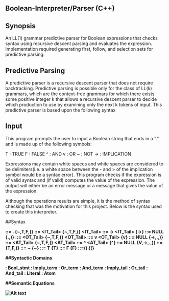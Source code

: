 ## Boolean-Interpreter/Parser (C++)

## Synopsis

An LL(1) grammar predictive parser for Boolean expressions that checks syntax using recursive descent parsing and
evaluates the expression. Implementation required generating first, follow, and selection sets for predictive parsing.


## Predictive Parsing

A predictive parser is a recursive descent parser that does not require backtracking. Predictive parsing is possible only for the class of LL(k) grammars, which are the context-free grammars for which there exists some positive integer k that allows a recursive descent parser to decide which production to use by examining only the next k tokens of input. This predictive parser is based upon the following syntax  


## Input

This program prompts the user to input a Boolean string that ends in a "." and is made up of the following symbols:

T		: TRUE
F		: FALSE
^		: AND
v		: OR
~		: NOT
->		: IMPLICATION

Expressions may contain white spaces and white spaces are considered to be delimiters(i.e. a white space between the - and > of the implication symbol would be a syntax error). This program checks if the expression is of valid syntax and (if valid) computes the value of the expression. The output will either be an error message or a message that gives the value of the expression.

Although the operations results are simple, it is the method of syntax checking that was the motivation for this project. Below is the syntax used to create this interpreter. 

##Syntax

<B> 		::= <IT>. 							{~,T,F,(}
<IT> 		::= <OT> <IT_Tail>	 				{~,T,F,(}
<IT_Tail> 	::= -> <OT><IT_Tail>				{->}
			::= NULL							{.,)}
<OT> 		::= <AT> <OT_Tail>					{~,T,F,(}
<OT_Tail> 	::= v <AT> <OT_Tail>				{v}
			::= NULL							{->,.,)}
<AT> 		::= <L> <AT_Tail> 					{~,T,F,(}
<AT_Tail>	::= ^ <L> <AT_Tail> 				{^}
			::= NULL							{V,->,.,)}
<L> 		::= <A>								{T,F,(}
			::= ~<L>							{~}
<A>			::= T								{T}
			::= F								{F}
			::=(<IT>)							{(}
			
##Syntactic Domains

<B> : Bool_stmt
<IT> : Imply_term
<OT> : Or_term
<AT> : And_term
<IT Tail> : Imply_tail
<OT Tail> : Or_tail
<AT Tail> : And_tail
<L> : Literal
<A> : Atom

##Semantic Equations

![Alt text](https://imgur.com/S9xFRnW "Optional title")



